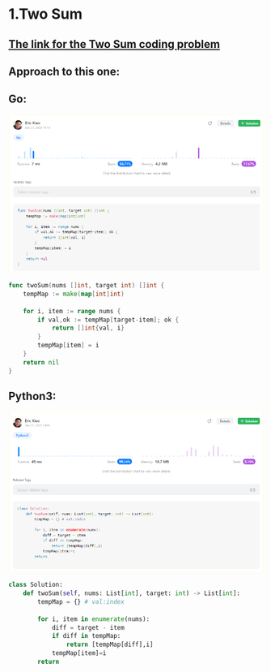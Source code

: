 # 1.Two Sum

## [The link for the Two Sum coding problem](https://leetcode.com/problems/two-sum/)



## Approach to this one:





## Go:
![Go_Two_Sum](./Go-Screenshot-2023-12-27.png)

```go
func twoSum(nums []int, target int) []int {
    tempMap := make(map[int]int)

    for i, item := range nums {
        if val,ok := tempMap[target-item]; ok {
            return []int{val, i}
        }
        tempMap[item] = i
    }
    return nil
}
```

## Python3:
![Python3_Two_Sum](./Python3-Screenshot-2023-12-27.png)

```python
class Solution:
    def twoSum(self, nums: List[int], target: int) -> List[int]:
        tempMap = {} # val:index
        
        for i, item in enumerate(nums):
            diff = target - item
            if diff in tempMap:
                return [tempMap[diff],i]
            tempMap[item]=i
        return 
```